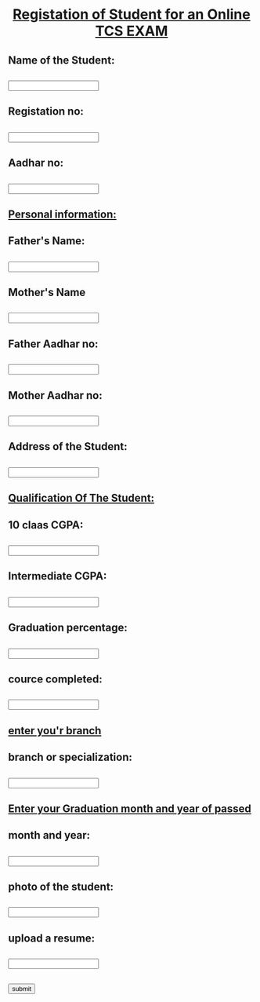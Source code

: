 <!doctype html>
<html>
<head>
<title>forms designing</title>
</head>
<body style="background-image:url('https://www.tcs.com/content/dam/tcs/images/corporate-tcs/careers/Hero-widget/TCSCampusHiring2023/NQT-Hero-Widget_Banner-Tab_665X636%2017%20Jun%202022.jpg');">
<center>
<ins><h1>Registation of Student for an Online TCS EXAM</h1></ins>
</center>
<h2><label for="Name">Name of the Student:</label></h2>
<h2><input type="text"  name="name"></h2>
<h2><label for="reg">Registation no:</label></h2>
<h2><input type="text" name="reg">
<h2><label for="Aadhar">Aadhar no:</label></h2>
<h2><input type="text"  name="Aadhar"></h2>
<ins><h2>Personal information:</h2></ins>
<h2><label for="fname">Father's Name:</label></h2>
<h2><input type="text"  name="fname"></h2>
<h2><label for="fname">Mother's Name</label></h2>
<h2><input type="text" name="fname"></h2>
<h2><label for="fname">Father Aadhar no:</label></h2>
<h2><input type="text" name="fname"></h2>
<h2><label for="fname">Mother Aadhar no:</label></h2>
<h2><input type="text" name="fname"></h2>
<h2><label for="address">Address of the Student:</label></h2> 
<h2><input type="textarea" name="address" rows="2"  cols="10"></h2>
<ins><h2>Qualification Of The Student:</h2></ins>
<h2><label for="marks">10 claas CGPA:</label></h2>
<h2><input type="text" name="marks"></h2>
<h2><label for="marks">Intermediate CGPA:</label></h2>
<h2><input type="text" name="marks"></h2>
  <h2><label for="marks">Graduation percentage:</label></h2>
  <h2><input type="text" name="marks"></h2>
<h2><label for="fname">cource completed:</label></h2>
<h2><input type="text" name="fname"></h2>
<ins><h2>enter you'r branch</h2></ins>
<h2><label for="fname">branch or specialization:</label></h2>
<h2><input type="text" name="fname"></h2>
<ins><h2>Enter your Graduation month and year of passed</h2></ins>
<h2><label for="fname">month and year:</label></h2>
<h2><input type="text" name="fname"></h2>
<h2><label for="fname">photo of the student:</label></h2>
<h2><input type="text"  name="fname"></h2>
<h2><label for="fname">upload a resume:</label></h2>
<h2><input type="text"  name="fname"></h2>
  <h2><button type="button">submit</button></h2>
</body>
</html>
